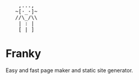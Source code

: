 <pre>
    ,...,
   ~[·_·]~
   //\_/\\
    | : |
    [_|_]
</pre>
# Franky
Easy and fast page maker and static site generator.

